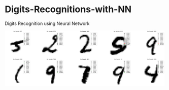 # Digits-Recognitions-with-NN
Digits Recognition using Neural Network

![alt text](/example-test-results/example1.PNG)
